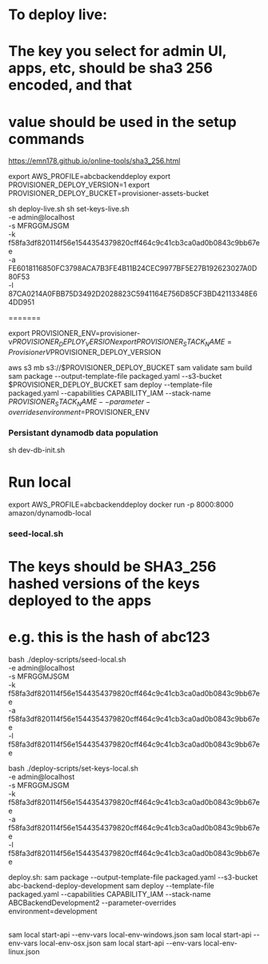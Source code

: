 # To deploy live:

# The key you select for admin UI, apps, etc, should be sha3 256 encoded, and that 
# value should be used in the setup commands
https://emn178.github.io/online-tools/sha3_256.html

export AWS_PROFILE=abcbackenddeploy
export PROVISIONER_DEPLOY_VERSION=1
export PROVISIONER_DEPLOY_BUCKET=provisioner-assets-bucket




sh deploy-live.sh
sh set-keys-live.sh \
  -e admin@localhost \
  -s MFRGGMJSGM \
  -k f58fa3df820114f56e1544354379820cff464c9c41cb3ca0ad0b0843c9bb67ee \
  -a FE6018116850FC3798ACA7B3FE4B11B24CEC9977BF5E27B192623027A0D80F53 \
  -l 87CA0214A0FBB75D3492D2028823C5941164E756D85CF3BD42113348E64DD951


=======

export PROVISIONER_ENV=provisioner-v$PROVISIONER_DEPLOY_VERSION
export PROVISIONER_STACK_NAME=ProvisionerV$PROVISIONER_DEPLOY_VERSION

aws s3 mb s3://$PROVISIONER_DEPLOY_BUCKET
sam validate
sam build
sam package --output-template-file packaged.yaml --s3-bucket $PROVISIONER_DEPLOY_BUCKET
sam deploy --template-file packaged.yaml --capabilities CAPABILITY_IAM --stack-name $PROVISIONER_STACK_NAME --parameter-overrides environment=$PROVISIONER_ENV



### Persistant dynamodb data population

sh dev-db-init.sh


# Run local 
export AWS_PROFILE=abcbackenddeploy
docker run -p 8000:8000 amazon/dynamodb-local


### seed-local.sh
# The keys should be SHA3_256 hashed versions of the keys deployed to the apps
# e.g. this is the hash of abc123
bash ./deploy-scripts/seed-local.sh \
  -e admin@localhost \
  -s MFRGGMJSGM \
  -k f58fa3df820114f56e1544354379820cff464c9c41cb3ca0ad0b0843c9bb67ee \
  -a f58fa3df820114f56e1544354379820cff464c9c41cb3ca0ad0b0843c9bb67ee \
  -l f58fa3df820114f56e1544354379820cff464c9c41cb3ca0ad0b0843c9bb67ee

bash ./deploy-scripts/set-keys-local.sh \
  -e admin@localhost \
  -s MFRGGMJSGM \
  -k f58fa3df820114f56e1544354379820cff464c9c41cb3ca0ad0b0843c9bb67ee \
  -a f58fa3df820114f56e1544354379820cff464c9c41cb3ca0ad0b0843c9bb67ee \
  -l f58fa3df820114f56e1544354379820cff464c9c41cb3ca0ad0b0843c9bb67ee



deploy.sh:
sam package --output-template-file packaged.yaml --s3-bucket abc-backend-deploy-development
sam deploy --template-file packaged.yaml --capabilities CAPABILITY_IAM --stack-name ABCBackendDevelopment2 --parameter-overrides environment=development






## 
sam local start-api --env-vars local-env-windows.json
sam local start-api --env-vars local-env-osx.json
sam local start-api --env-vars local-env-linux.json
